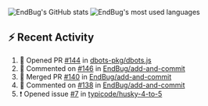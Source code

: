 ![EndBug's GitHub stats](https://github-readme-stats.vercel.app/api?username=endbug&show_icons=true&theme=dark)
![EndBug's most used languages](https://github-readme-stats.vercel.app/api/top-langs/?username=endbug&layout=compact&theme=dark)

## ⚡ Recent Activity

<!--START_SECTION:activity-->
1. 💪 Opened PR [#144](https://github.com//dbots-pkg/dbots.js/pull/144) in [dbots-pkg/dbots.js](https://github.com//dbots-pkg/dbots.js)
2. 💬 Commented on [#146](https://github.com//EndBug/add-and-commit/issues/146) in [EndBug/add-and-commit](https://github.com//EndBug/add-and-commit)
3. 🎉 Merged PR [#140](https://github.com//EndBug/add-and-commit/pull/140) in [EndBug/add-and-commit](https://github.com//EndBug/add-and-commit)
4. 💬 Commented on [#138](https://github.com//EndBug/add-and-commit/issues/138) in [EndBug/add-and-commit](https://github.com//EndBug/add-and-commit)
5. ❗️ Opened issue [#7](https://github.com//typicode/husky-4-to-5/issues/7) in [typicode/husky-4-to-5](https://github.com//typicode/husky-4-to-5)
<!--END_SECTION:activity-->
